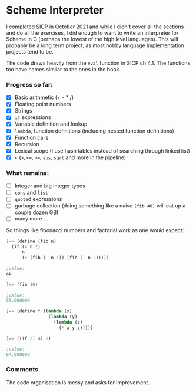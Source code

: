 # Scheme Interpreter
I completed [SICP](https://web.mit.edu/alexmv/6.037/sicp.pdf) in October 2021 and while I didn't cover all the sections and do all the exercises, I did enough to want to write an interpreter for Scheme in C (perhaps the lowest of the high level languages). This will probably be a long term project, as most hobby language implementation projects tend to be.

The code draws heavily from the `eval` function in SICP ch 4.1. The functions too have names similar to the ones in the book.

### Progress so far:
- [x] Basic arithmetic (+ - * /)
- [x] Floating point numbers
- [x] Strings
- [x] `if` expressions
- [x] Variable definition and lookup
- [x] `lambda`, function definitions (including nested function definitions)
- [x] Function calls
- [x] Recursion
- [x] Lexical scope (I use hash tables instead of searching through linked list)
- [x] `<` (`>`, `<=`, `>=`, `abs`, `sqrt` and more in the pipeline)

### What remains:
- [ ] Integer and big integer types
- [ ] `cons` and `list`
- [ ] `quote`d expressions
- [ ] garbage collection (doing something like a naive `(fib 40)` will eat up a couple dozen GB)
- [ ] many more ...

So things like fibonacci numbers and factorial work as one would expect:

```scheme
]=> (define (fib n)
  (if (< n 2)
      n
      (+ (fib (- n 1)) (fib (- n 2)))))

;value:
ok

]=> (fib 10)

;value:
55.000000

]=> (define f (lambda (x)
                (lambda (y)
                  (lambda (z)
                    (* x y z)))))

]=> (((f 2) 4) 8)

;value:
64.000000
```
### Comments
The code organisation is messy and asks for improvement.
